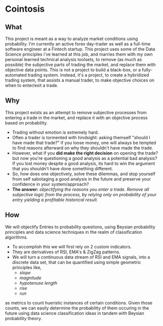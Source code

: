 # Cointosis

## What

This project is meant as a way to analyze market conditions using probability.
I'm currently an active forex day-trader as well as a full-time software engineer
at a Fintech startup. This project uses some of the Data Science principles i've
learned at this job, and marries them with my own personal learned technical
analysis toolsets, to remove (as much as possible) the subjective parts of
trading the market, and replace them with objective data points. This is not
a project to build a black-box, or a fully-automated trading system. Instead,
it's a project, to create a hybridized trading system, that assists a manual
trader, to make objective choices on when to enter/exit a trade.

## Why

This project exists as an attempt to remove subjective processes from entering a trade
in the market, and replace it with an objective process based on probability.

- Trading without emotion is extremely hard.
- Often a trader is tormented with hindsight: asking themself "should I have made that trade?" if you loose money, one will always be tempted to find reasons afterward on why they shouldn't have made
  the trade.
- However, what if you **did make the right decision** on opening the trade?
  but now you're questioning a good analysis as a potential bad analysis? If you lost money despite
  a good analysis, its hard to win the argument that you shouldn't have done something different.
- So, how does one objectively, solve these dilemmas, and stop yourself from self sabotaging a good
  analysis in the future and preserve your confidence in your system/approach?
- **The answer:** _objectifying the reasons you enter a trade. Remove all subjective logic from the
  process, by relying only on probability of your entry yielding a profitable historical result._

## How

We will objectify Entries to probability questions, using Beysian probability
principles and data science techniques in the realm of classification algorithms.

- To accomplish this we will first rely on 2 custom indicators.
- They are derivatives of RSI, EMA's & ZigZag patterns.
- We will turn a continuous data stream of RSI and EMA signals, into a discrete
  data set, that can be quantified using simple geometric principles like,
  - _slope_
  - _magnitude_
  - _hypotenuse length_
  - _rise_
  - _run_

as metrics to count hueristic instances of certain conditions. Given those counts,
we can easily determine the probability of them occuring in the future using
data science classification ideas in tandem with Beysian probability theory.
